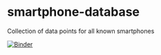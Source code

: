 # smartphone-database
Collection of data points for all known smartphones

[![Binder](https://mybinder.org/badge_logo.svg)](https://mybinder.org/v2/gh/ScottJWalter/smartphone-database/HEAD)
